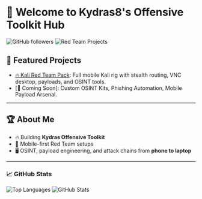 # 👋 Welcome to Kydras8's Offensive Toolkit Hub

![GitHub followers](https://img.shields.io/github/followers/Kydras8?style=social)
![Red Team Projects](https://img.shields.io/badge/Red%20Team-Operator%20Toolkits-red?style=flat-square)

## 🚀 Featured Projects

- [🔥 Kali Red Team Pack](https://github.com/Kydras8/Kali-RedTeam-Pack): Full mobile Kali rig with stealth routing, VNC desktop, payloads, and OSINT tools.
- [📡 Coming Soon]: Custom OSINT Kits, Phishing Automation, Mobile Payload Arsenal.

---

## 🏆 About Me
- 🔥 Building **Kydras Offensive Toolkit**  
- 📱 Mobile-first Red Team setups
- 🖥️ OSINT, payload engineering, and attack chains from **phone to laptop**

---

### 📈 GitHub Stats

![Top Languages](https://github-readme-stats.vercel.app/api/top-langs/?username=Kydras8&layout=compact&theme=dracula)
![GitHub Stats](https://github-readme-stats.vercel.app/api?username=Kydras8&show_icons=true&theme=dracula)

